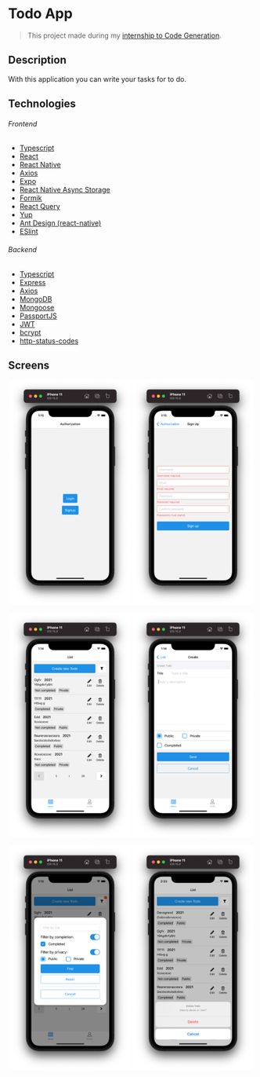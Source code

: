# Todo App
> This project made during my [internship to Code Generation](https://github.com/CodeGeneration-2020/CGS-test-camp-task).

## Description
With this application you can write your tasks for to do.

## Technologies
###### Frontend
- [Typescript](https://www.typescriptlang.org/)
- [React](https://reactjs.org/)
- [React Native](https://reactnative.dev/)
- [Axios](https://github.com/axios/axios)
- [Expo](https://expo.dev/)
- [React Native Async Storage](https://github.com/react-native-async-storage/async-storage)
- [Formik](https://formik.org/)
- [React Query](https://react-query.tanstack.com/)
- [Yup](https://github.com/jquense/yup)
- [Ant Design (react-native)](https://rn.mobile.ant.design/docs/react/introduce)
- [ESlint](https://eslint.org/)

###### Backend
- [Typescript](https://www.typescriptlang.org/)
- [Express](https://expressjs.com/)
- [Axios](https://github.com/axios/axios)
- [MongoDB](https://www.mongodb.com/)
- [Mongoose](https://mongoosejs.com/)
- [PassportJS](http://www.passportjs.org/)
- [JWT](https://jwt.io/)
- [bcrypt](https://github.com/kelektiv/node.bcrypt.js)
- [http-status-codes](https://github.com/prettymuchbryce/http-status-codes)

## Screens
<p align="center">
<img src="https://github.com/carrymisss/rnative-todo-app/blob/main/gh_assets/auth.png?raw=true" data-canonical-src="https://github.com/carrymisss/rnative-todo-app/blob/main/gh_assets/auth.png?raw=true" width="49%" />
<img src="https://github.com/carrymisss/rnative-todo-app/blob/main/gh_assets/signup.png?raw=true" data-canonical-src="https://github.com/carrymisss/rnative-todo-app/blob/main/gh_assets/auth.png?raw=true" width="49%" />
</p>
<p align="center">
<img src="https://github.com/carrymisss/rnative-todo-app/blob/main/gh_assets/main.png?raw=true" data-canonical-src="https://github.com/carrymisss/rnative-todo-app/blob/main/gh_assets/auth.png?raw=true" width="49%" />
<img src="https://github.com/carrymisss/rnative-todo-app/blob/main/gh_assets/create.png?raw=true" data-canonical-src="https://github.com/carrymisss/rnative-todo-app/blob/main/gh_assets/auth.png?raw=true" width="49%" />
</p>
<p align="center">
<img src="https://github.com/carrymisss/rnative-todo-app/blob/main/gh_assets/filters.png?raw=true" data-canonical-src="https://github.com/carrymisss/rnative-todo-app/blob/main/gh_assets/auth.png?raw=true" width="49%" />
<img src="https://github.com/carrymisss/rnative-todo-app/blob/main/gh_assets/delete.png?raw=true" data-canonical-src="https://github.com/carrymisss/rnative-todo-app/blob/main/gh_assets/auth.png?raw=true" width="49%" />
</p>